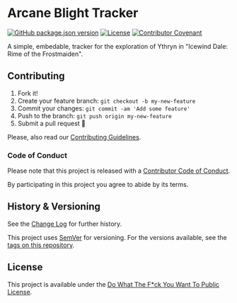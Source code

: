 # Arcane Blight Tracker

[![GitHub package.json version](https://img.shields.io/github/package-json/v/Nereare/arcane-blight-tracker)](https://github.com/Nereare/arcane-blight-tracker)
[![License](https://img.shields.io/github/license/Nereare/arcane-blight-tracker.svg)](LICENSE.md)
[![Contributor Covenant](https://img.shields.io/badge/Contributor%20Covenant-2.1-4baaaa.svg)](CODE-OF-CONDUCT.md)

A simple, embedable, tracker for the exploration of Ythryn in "Icewind Dale: Rime of the Frostmaiden".

## Contributing

1. Fork it!
2. Create your feature branch: `git checkout -b my-new-feature`
3. Commit your changes: `git commit -am 'Add some feature'`
4. Push to the branch: `git push origin my-new-feature`
5. Submit a pull request :tada:

Please, also read our [Contributing Guidelines](CONTRIBUTING.md).

### Code of Conduct

Please note that this project is released with a [Contributor Code of Conduct](CODE-OF-CONDUCT.md).

By participating in this project you agree to abide by its terms.

## History & Versioning

See the [Change Log](CHANGELOG.md) for further history.

This project uses [SemVer](http://semver.org/) for versioning. For the versions
available, see the [tags on this repository](https://github.com/Nereare/arcane-blight-tracker/tags).

## License

This project is available under the [Do What The F*ck You Want To Public License](http://www.wtfpl.net/).
